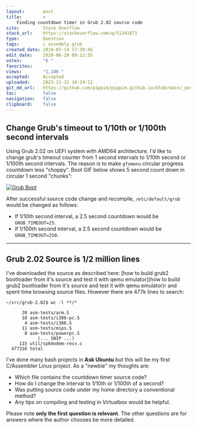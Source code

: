 ```yaml
---
layout:       post
title:        >
    Finding countdown timer in Grub 2.02 source code
site:         Stack Overflow
stack_url:    https://stackoverflow.com/q/51341871
type:         Question
tags:         c assembly grub
created_date: 2018-07-14 17:39:45
edit_date:    2020-06-20 09:12:55
votes:        "6 "
favorites:    
views:        "1,186 "
accepted:     Accepted
uploaded:     2023-12-31 10:24:11
git_md_url:   https://github.com/pippim/pippim.github.io/blob/main/_posts/2018/2018-07-14-Finding-countdown-timer-in-Grub-2.02-source-code.md
toc:          false
navigation:   false
clipboard:    false
---
```


## Change Grub's timeout to 1/10th or 1/100th second intervals

Using Grub 2.02 on UEFI system with AMD64 architecture. I'd like to change grub's timeout counter from 1 second intervals to 1/10th second or 1/100th second intervals. The reason is to make `gfxmenu` circular progress countdown less "choppy". Boot GIF below shows 5 second count down in circular 1 second "chunks":

[![Grub Boot][2]][2]

After successful source code change and recompile, `/etc/default/grub` would be changed as follows:

- If 1/10th second interval, a 2.5 second countdown would be `GRUB_TIMEOUT=25`.
- if 1/100th second interval, a 2.5 second countdown would be `GRUB_TIMEOUT=250`.


----------

## Grub 2.02 Source is 1/2 million lines

I've downloaded the source as described here: [how to build grub2 bootloader from it&#39;s source and test it with qemu emulator](how to build grub2 bootloader from it&#39;s source and test it with qemu emulator)r and spent time browsing source files. However there are 477k lines to search:

``` 
~/src/grub-2.02$ wc -l **/*

      20 asm-tests/arm.S
      18 asm-tests/i386-pc.S
       4 asm-tests/i386.S
      11 asm-tests/mips.S
       8 asm-tests/powerpc.S
            (... SNIP ...)
     115 util/spkmodem-recv.c
  477316 total
```

I've done many bash projects in **Ask Ubuntu** but this will be my first C/Assembler Linux project. As a "newbie" my thoughts are:

- Which file contains the countdown timer source code?
- How do I change the interval to 1/10th or 1/100th of a second?
- Was putting source code under my home directory a conventional method?
- Any tips on compiling and testing in Virtualbox would be helpful.

Please note **only the first question is relevant**. The other questions are for answers where the author chooses be more detailed.


  [1]: https://www.gnu.org/software/grub/manual/grub/html_node/Obtaining-and-Building-GRUB.html
  [2]: https://i.stack.imgur.com/epnMf.gif

